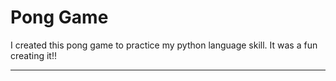 # Pong Game
I created this pong game to practice my python language skill.
It was a fun creating it!!
<hr>
